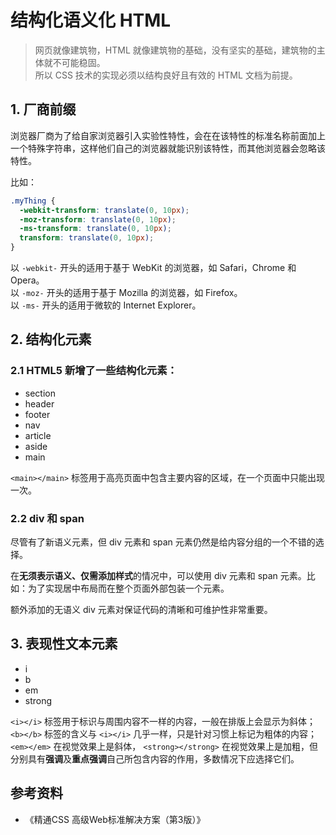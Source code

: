 # 结构化语义化 HTML

> 网页就像建筑物，HTML 就像建筑物的基础，没有坚实的基础，建筑物的主体就不可能稳固。  
> 所以 CSS 技术的实现必须以结构良好且有效的 HTML 文档为前提。

## 1. 厂商前缀

浏览器厂商为了给自家浏览器引入实验性特性，会在在该特性的标准名称前面加上一个特殊字符串，这样他们自己的浏览器就能识别该特性，而其他浏览器会忽略该特性。

比如：
```css
.myThing {
  -webkit-transform: translate(0, 10px);
  -moz-transform: translate(0, 10px);
  -ms-transform: translate(0, 10px);
  transform: translate(0, 10px);
}
```

以 `-webkit-` 开头的适用于基于 WebKit 的浏览器，如 Safari，Chrome 和 Opera。  
以 `-moz-` 开头的适用于基于 Mozilla 的浏览器，如 Firefox。  
以 `-ms-` 开头的适用于微软的 Internet Explorer。

## 2. 结构化元素

### 2.1 HTML5 新增了一些结构化元素：

* section
* header
* footer
* nav
* article
* aside
* main

`<main></main>` 标签用于高亮页面中包含主要内容的区域，在一个页面中只能出现一次。  

### 2.2 div 和 span

尽管有了新语义元素，但 div 元素和 span 元素仍然是给内容分组的一个不错的选择。  

在**无须表示语义、仅需添加样式**的情况中，可以使用 div 元素和 span 元素。比如：为了实现居中布局而在整个页面外部包装一个元素。  

额外添加的无语义 div 元素对保证代码的清晰和可维护性非常重要。

## 3. 表现性文本元素

* i
* b
* em
* strong

`<i></i>` 标签用于标识与周围内容不一样的内容，一般在排版上会显示为斜体；  
`<b></b>` 标签的含义与 `<i></i>` 几乎一样，只是针对习惯上标记为粗体的内容；  
`<em></em>` 在视觉效果上是斜体， `<strong></strong>` 在视觉效果上是加粗，但分别具有**强调**及**重点强调**自己所包含内容的作用，多数情况下应选择它们。


## 参考资料
* 《精通CSS 高级Web标准解决方案（第3版）》